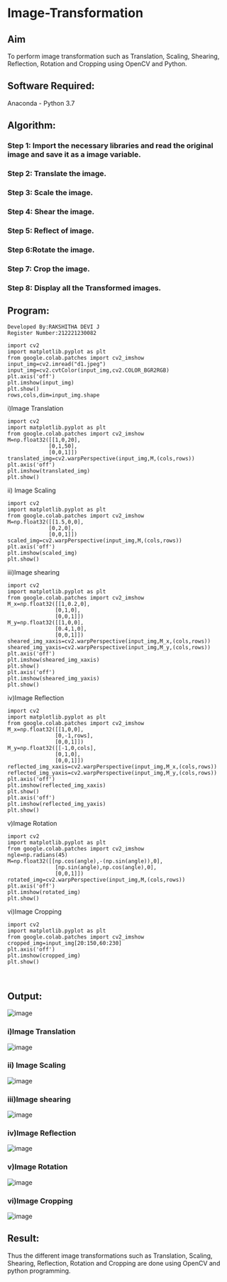 # Image-Transformation
## Aim
To perform image transformation such as Translation, Scaling, Shearing, Reflection, Rotation and Cropping using OpenCV and Python.

## Software Required:
Anaconda - Python 3.7

## Algorithm:
### Step 1: Import the necessary libraries and read the original image and save it as a image variable.

### Step 2: Translate the image.

### Step 3: Scale the image.

### Step 4: Shear the image.

### Step 5: Reflect of image.

### Step 6:Rotate the image.




### Step 7: Crop the image.

### Step 8: Display all the Transformed images.

## Program:
```
Developed By:RAKSHITHA DEVI J
Register Number:212221230082
```
```
import cv2
import matplotlib.pyplot as plt 
from google.colab.patches import cv2_imshow
input_img=cv2.imread("d1.jpeg")
input_img=cv2.cvtColor(input_img,cv2.COLOR_BGR2RGB)
plt.axis('off')
plt.imshow(input_img)
plt.show()
rows,cols,dim=input_img.shape
```
i)Image Translation
```
import cv2
import matplotlib.pyplot as plt 
from google.colab.patches import cv2_imshow
M=np.float32([[1,0,20],
             [0,1,50],
             [0,0,1]])
translated_img=cv2.warpPerspective(input_img,M,(cols,rows))
plt.axis('off')
plt.imshow(translated_img)
plt.show()
```


ii) Image Scaling
```
import cv2
import matplotlib.pyplot as plt 
from google.colab.patches import cv2_imshow
M=np.float32([[1.5,0,0],
             [0,2,0],
             [0,0,1]])
scaled_img=cv2.warpPerspective(input_img,M,(cols,rows))
plt.axis('off')
plt.imshow(scaled_img)
plt.show()
```





iii)Image shearing
```
import cv2
import matplotlib.pyplot as plt 
from google.colab.patches import cv2_imshow
M_x=np.float32([[1,0.2,0],
               [0,1,0],
               [0,0,1]])
M_y=np.float32([[1,0,0],
               [0.4,1,0],
               [0,0,1]])
sheared_img_xaxis=cv2.warpPerspective(input_img,M_x,(cols,rows))
sheared_img_yaxis=cv2.warpPerspective(input_img,M_y,(cols,rows))
plt.axis('off')
plt.imshow(sheared_img_xaxis)
plt.show()
plt.axis('off')
plt.imshow(sheared_img_yaxis)
plt.show()
```



iv)Image Reflection
```
import cv2
import matplotlib.pyplot as plt 
from google.colab.patches import cv2_imshow
M_x=np.float32([[1,0,0],
               [0,-1,rows],
               [0,0,1]])
M_y=np.float32([[-1,0,cols],
               [0,1,0],
               [0,0,1]])
reflected_img_xaxis=cv2.warpPerspective(input_img,M_x,(cols,rows))
reflected_img_yaxis=cv2.warpPerspective(input_img,M_y,(cols,rows))
plt.axis('off')
plt.imshow(reflected_img_xaxis)
plt.show()
plt.axis('off')
plt.imshow(reflected_img_yaxis)
plt.show()
```




v)Image Rotation
```
import cv2
import matplotlib.pyplot as plt 
from google.colab.patches import cv2_imshow
ngle=np.radians(45)
M=np.float32([[np.cos(angle),-(np.sin(angle)),0],
               [np.sin(angle),np.cos(angle),0],
               [0,0,1]])
rotated_img=cv2.warpPerspective(input_img,M,(cols,rows))
plt.axis('off')
plt.imshow(rotated_img)
plt.show()
```




vi)Image Cropping
```
import cv2
import matplotlib.pyplot as plt 
from google.colab.patches import cv2_imshow
cropped_img=input_img[20:150,60:230]
plt.axis('off')
plt.imshow(cropped_img)
plt.show()



```
## Output:


![image](https://user-images.githubusercontent.com/94165326/230329822-95c26190-3b2b-45b8-b00f-9d2585327926.png)

### i)Image Translation

![image](https://user-images.githubusercontent.com/94165326/230329911-c513fd88-dc9b-4bc3-8fe8-8a164d7bcbb2.png)




### ii) Image Scaling

![image](https://user-images.githubusercontent.com/94165326/230329997-889c20c3-208f-4f47-93f6-cf97b85a30b3.png)


### iii)Image shearing

![image](https://user-images.githubusercontent.com/94165326/230330143-a2fd74d8-88cb-424a-89e1-4ef661affb86.png)


### iv)Image Reflection

![image](https://user-images.githubusercontent.com/94165326/230330245-a65940b8-b703-4567-b27b-2fea6ef3b804.png)


### v)Image Rotation

![image](https://user-images.githubusercontent.com/94165326/230330578-95a2ad7f-fd06-4262-a690-5e7c50640151.png)


### vi)Image Cropping
![image](https://user-images.githubusercontent.com/94165326/230330577-deb56677-23cc-4f46-a323-01786a3008a8.png)


## Result: 

Thus the different image transformations such as Translation, Scaling, Shearing, Reflection, Rotation and Cropping are done using OpenCV and python programming.
